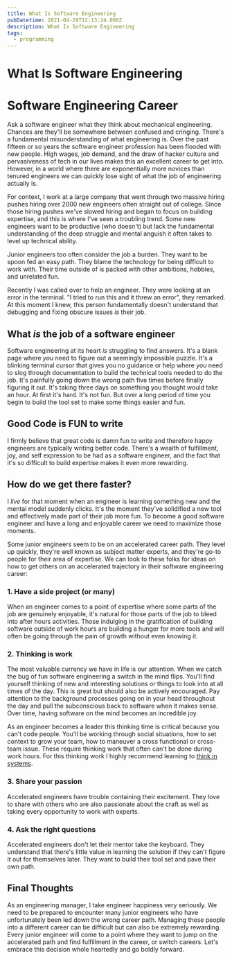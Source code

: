 ```yaml
---
title: What Is Software Engineering
pubDatetime: 2021-04-29T12:13:24.000Z
description: What Is Software Engineering
tags:
  - programming
---
```


# What Is Software Engineering

# Software Engineering Career

Ask a software engineer what they think about mechanical engineering. Chances are they'll be somewhere between confused and cringing. There's a fundamental misunderstanding of what engineering is. Over the past fifteen or so years the software engineer profession has been flooded with new people. High wages, job demand, and the draw of hacker culture and pervasiveness of tech in our lives makes this an excellent career to get into. However, in a world where there are exponentially more novices than tenured engineers we can quickly lose sight of what the job of engineering actually is.

For context, I work at a large company that went through two massive hiring pushes hiring over 2000 new engineers often straight out of college. Since those hiring pushes we've slowed hiring and began to focus on building expertise, and this is where I've seen a troubling trend. Some new engineers want to be productive (who doesn't) but lack the fundamental understanding of the deep struggle and mental anguish it often takes to level up technical ability.

Junior engineers too often consider the job a burden. They want to be spoon fed an easy path. They blame the technology for being difficult to work with. Their time outside of is packed with other ambitions, hobbies, and unrelated fun.

Recently I was called over to help an engineer. They were looking at an error in the terminal. "I tried to run this and it threw an error", they remarked. At this moment I knew, this person fundamentally doesn't understand that debugging and fixing obscure issues _is_ their job.

## What _is_ the job of a software engineer

Software engineering at its heart _is_ struggling to find answers. It's a blank page where _you_ need to figure out a seemingly impossible puzzle. It's a blinking terminal cursor that gives you no guidance or help where _you_ need to slog through documentation to build the technical tools needed to do the job. It's painfully going down the wrong path five times before finally figuring it out. It's taking three days on something you thought would take an hour. At first it's hard. It's not fun. But over a long period of time you begin to build the tool set to make some things easier and fun.

## Good Code is FUN to write

I firmly believe that great code is damn fun to write and therefore happy engineers are typically writing better code. There's a wealth of fulfillment, joy, and self expression to be had as a software engineer, and the fact that it's so difficult to build expertise makes it even more rewarding.

## How do we get there faster?

I _live_ for that moment when an engineer is learning something new and the mental model suddenly clicks. It's the moment they've solidified a new tool and effectively made part of their job more fun. To become a good software engineer and have a long and enjoyable career we need to maximize those moments.

Some junior engineers seem to be on an accelerated career path. They level up quickly, they're well known as subject matter experts, and they're go-to people for their area of expertise. We can look to these folks for ideas on how to get others on an accelerated trajectory in their software engineering career:

### 1. Have a side project (or many)

When an engineer comes to a point of expertise where some parts of the job are genuinely enjoyable, it's natural for those parts of the job to bleed into after hours activities. Those indulging in the gratification of building software outside of work hours are building a hunger for more tools and will often be going through the pain of growth without even knowing it.

### 2. Thinking is work

The most valuable currency we have in life is our attention. When we catch the bug of fun software engineering a switch in the mind flips. You'll find yourself thinking of new and interesting solutions or things to look into at all times of the day. This is great but should also be actively encouraged. Pay attention to the background processes going on in your head throughout the day and pull the subconscious back to software when it makes sense. Over time, having software on the mind becomes an incredible joy.

As an engineer becomes a leader this thinking time is critical because you can't code people. You'll be working through social situations, how to set context to grow your team, how to maneuver a cross functional or cross-team issue. These require thinking work that often can't be done during work hours. For this thinking work I highly recommend learning to [think in systems](https://www.amazon.com/Thinking-Systems-Donella-H-Meadows/dp/1603580557).

### 3. Share your passion

Accelerated engineers have trouble containing their excitement. They love to share with others who are also passionate about the craft as well as taking every opportunity to work with experts.

### 4. Ask the right questions

Accelerated engineers don't let their mentor take the keyboard. They understand that there's little value in learning the solution if they can't figure it out for themselves later. They want to build their tool set and pave their own path.

## Final Thoughts

As an engineering manager, I take engineer happiness very seriously. We need to be prepared to encounter many junior engineers who have unfortunately been led down the wrong career path. Managing these people into a different career can be difficult but can also be extremely rewarding. Every junior engineer will come to a point where they want to jump on the accelerated path and find fulfillment in the career, or switch careers. Let's embrace this decision whole heartedly and go boldly forward.
